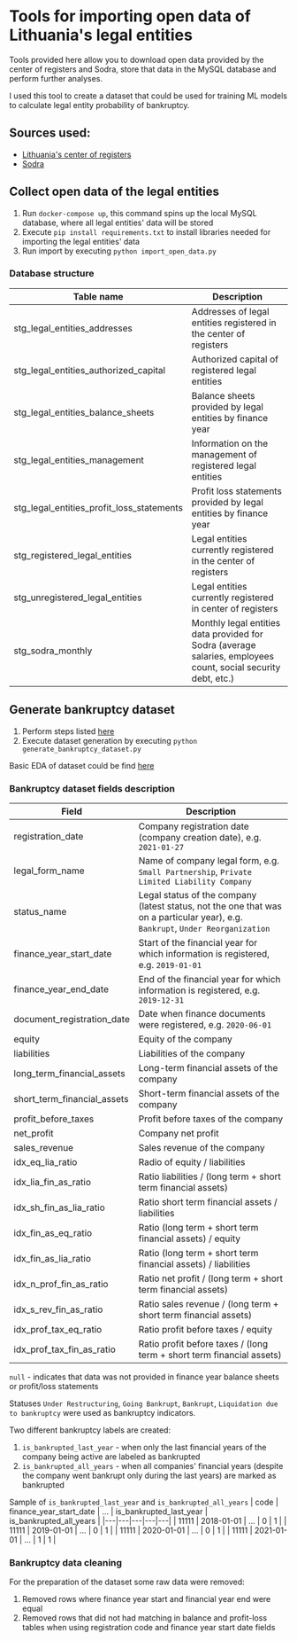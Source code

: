 # Tools for importing open data of Lithuania's legal entities 

Tools provided here allow you to download open data provided by the center of registers and Sodra, store that data in the MySQL database and perform further analyses. 

I used this tool to create a dataset that could be used for training ML models to calculate legal entity probability of bankruptcy. 

## Sources used:
* [Lithuania's center of registers](https://www.registrucentras.lt/p/1094)
* [Sodra](https://atvira.sodra.lt/imones/rinkiniai/index.html)

## Collect open data of the legal entities 
1. Run `docker-compose up`, this command spins up the local MySQL database, where all legal entities' data will be stored
2. Execute `pip install requirements.txt` to install libraries needed for importing the legal entities' data 
3. Run import by executing `python import_open_data.py`

### Database structure 
| Table name  | Description  |
|---|---|
| stg_legal_entities_addresses  | Addresses of legal entities registered in the center of registers  |
| stg_legal_entities_authorized_capital  | Authorized capital of registered legal entities |
| stg_legal_entities_balance_sheets  | Balance sheets provided by legal entities by finance year |
| stg_legal_entities_management  | Information on the management of registered legal entities  |
| stg_legal_entities_profit_loss_statements  | Profit loss statements provided by legal entities by finance year  |
| stg_registered_legal_entities  | Legal entities currently registered in the center of registers  |
| stg_unregistered_legal_entities  | Legal entities currently registered in center of registers |
| stg_sodra_monthly  | Monthly legal entities data provided for Sodra (average salaries, employees count, social security debt, etc.)  |

## Generate bankruptcy dataset
1. Perform steps listed [here](#how-to-collect-data)
2. Execute dataset generation by executing `python generate_bankruptcy_dataset.py`

Basic EDA of dataset could be find [here](bankruptcy_dataset.ipynb)

### Bankruptcy dataset fields description
| Field  | Description  |
|---|---|
| registration_date  | Company registration date (company creation date), e.g. `2021-01-27` |
| legal_form_name  | Name of company legal form, e.g. `Small Partnership`,  `Private Limited Liability Company` |
| status_name  | Legal status of the company (latest status, not the one that was on a particular year), e.g. `Bankrupt`, `Under Reorganization` |
| finance_year_start_date  | Start of the financial year for which information is registered, e.g. `2019-01-01` |
| finance_year_end_date  | End of the financial year for which information is registered, e.g. `2019-12-31` 
| document_registration_date  | Date when finance documents were registered, e.g. `2020-06-01` |
| equity  | Equity of the company |
| liabilities  | Liabilities of the company |
| long_term_financial_assets  | Long-term financial assets of the company |
| short_term_financial_assets  | Short-term financial assets of the company |
| profit_before_taxes  | Profit before taxes of the company |
| net_profit  | Company net profit |
| sales_revenue  | Sales revenue of the company |
| idx_eq_lia_ratio  | Radio of equity / liabilities |
| idx_lia_fin_as_ratio  | Ratio liabilities / (long term + short term financial assets) |
| idx_sh_fin_as_lia_ratio  | Ratio short term financial assets / liabilities |
| idx_fin_as_eq_ratio  | Ratio (long term + short term financial assets) / equity |
| idx_fin_as_lia_ratio  | Ratio (long term + short term financial assets) / liabilities |
| idx_n_prof_fin_as_ratio  | Ratio net profit / (long term + short term financial assets)  |
| idx_s_rev_fin_as_ratio  | Ratio sales revenue / (long term + short term financial assets) |
| idx_prof_tax_eq_ratio  | Ratio profit before taxes / equity |
| idx_prof_tax_fin_as_ratio  | Ratio profit before taxes / (long term + short term financial assets) |


`null` - indicates that data was not provided in finance year balance sheets or profit/loss statements 

Statuses `Under Restructuring`, `Going Bankrupt`, `Bankrupt`, `Liquidation due to bankruptcy` were used as bankruptcy indicators. 

Two different bankruptcy labels are created:
1. `is_bankrupted_last_year` - when only the last financial years of the company being active are labeled as bankrupted 
2. `is_bankrupted_all_years` - when all companies' financial years (despite the company went bankrupt only during the last years) are marked as bankrupted

Sample of `is_bankrupted_last_year` and `is_bankrupted_all_years`
| code  | finance_year_start_date  | ...  | is_bankrupted_last_year  | is_bankrupted_all_years  |
|---|---|---|---|---|
| 11111  | 2018-01-01 | ... | 0 | 1 |
| 11111  | 2019-01-01 | ... | 0 | 1 |
| 11111  | 2020-01-01 | ... | 0 | 1 |
| 11111  | 2021-01-01 | ... | 1 | 1 |

### Bankruptcy data cleaning
For the preparation of the dataset some raw data were removed:
1. Removed rows where finance year start and financial year end were equal
2. Removed rows that did not had matching in balance and profit-loss tables when using registration code and finance year start date fields